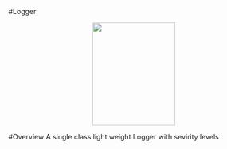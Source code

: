 #Logger
<p align="center">
  <img width="166" height="208" src="https://github.com/alongenosar/Logger/blob/master/light.png">
</p>


#Overview
A single class light weight Logger with sevirity levels


